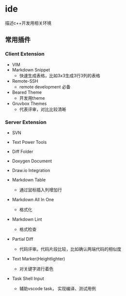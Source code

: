 # ide
描述c++开发用相关环境


## 常用插件

### Client Extension

- VIM
- Markdown Snippet
  - 快速生成表格，比如3x3生成3行3列的表格
- Remote-SSH
  - remote development 必备 
- Beared Theme
  - 开发用theme 
- Gruvbox Themes
  - 代表评审，对比比较清晰

### Server Extension
- SVN
- Text Power Tools
- Diff Folder
- Doxygen Document
- Draw.io Integration
- Markdown Table
  - 通过鼠标插入列增加行 
- Markdown All In One
  - 格式化 
- Markdown Lint
  - 格式检查 
- Partial Diff
  - 代码评审。代码片段比较，比如确认两端代码的相似度 

- Text Marker(Heightlighter)
  - 对关键字进行着色
- Task Shell Input
  - 辅助vscode task， 实现编译、测试用例  
